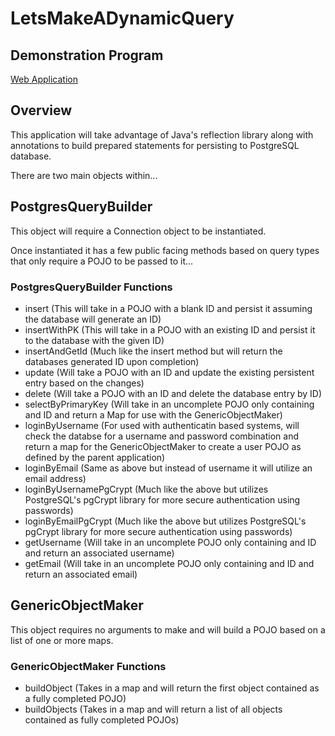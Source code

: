 # LetsMakeADynamicQuery

## Demonstration Program
  [Web Application](https://github.com/210426-java-react-enterprise/Team-B_p1_WebApp)

## Overview

  This application will take advantage of Java's reflection library along with annotations to build prepared statements for persisting
  to PostgreSQL database.

  There are two main objects within...

## PostgresQueryBuilder

  This object will require a Connection object to be instantiated.

  Once instantiated it has a few public facing methods based on query types that only require a POJO to be passed to it...

### PostgresQueryBuilder Functions

  * insert (This will take in a POJO with a blank ID and persist it assuming the database will generate an ID)
  * insertWithPK (This will take in a POJO with an existing ID and persist it to the database with the given ID)
  * insertAndGetId (Much like the insert method but will return the databases generated ID upon completion)
  * update (Will take a POJO with an ID and update the existing persistent entry based on the changes)
  * delete (Will take a POJO with an ID and delete the database entry by ID)
  * selectByPrimaryKey (Will take in an uncomplete POJO only containing and ID and return a Map for use with the GenericObjectMaker)
  * loginByUsername (For used with authenticatin based systems, will check the databse for a username and password combination and 
                     return a map for the GenericObjectMaker to create a user POJO as defined by the parent application)
  * loginByEmail (Same as above but instead of username it will utilize an email address)
  * loginByUsernamePgCrypt (Much like the above but utilizes PostgreSQL's pgCrypt library for more secure authentication using passwords)
  * loginByEmailPgCrypt (Much like the above but utilizes PostgreSQL's pgCrypt library for more secure authentication using passwords)
  * getUsername (Will take in an uncomplete POJO only containing and ID and return an associated username)
  * getEmail (Will take in an uncomplete POJO only containing and ID and return an associated email)

## GenericObjectMaker

  This object requires no arguments to make and will build a POJO based on a list of one or more maps.

### GenericObjectMaker Functions

  * buildObject (Takes in a map and will return the first object contained as a fully completed POJO)
  * buildObjects (Takes in a map and will return a list of all objects contained as fully completed POJOs)
